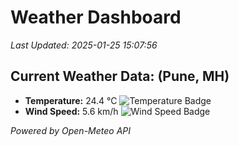 
# Weather Dashboard

_Last Updated: 2025-01-25 15:07:56_

## Current Weather Data: (Pune, MH)
- **Temperature:** 24.4 °C ![Temperature Badge](https://img.shields.io/badge/Temperature-Medium%20Temp-green)
- **Wind Speed:** 5.6 km/h ![Wind Speed Badge](https://img.shields.io/badge/Wind%20Speed-Low%20Wind-blue)

*Powered by Open-Meteo API*
